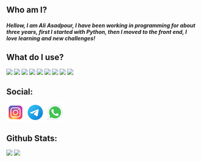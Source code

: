## Who am I?
##### Hellow, I am Ali Asadpour, I have been working in programming for about three years, first I started with Python, then I moved to the front end, I love learning and new challenges!

## What do I use?
<img src="https://img.shields.io/badge/HTML5-E34F26?style=for-the-badge&logo=html5&logoColor=white" > <img src="https://img.shields.io/badge/CSS3-1572B6?style=for-the-badge&logo=css3&logoColor=white" > 
<img src="https://img.shields.io/badge/Bootstrap-563D7C?style=for-the-badge&logo=bootstrap&logoColor=white" > 
<img src="https://img.shields.io/badge/Material%20UI-007FFF?style=for-the-badge&logo=mui&logoColor=white" >
<img src="https://img.shields.io/badge/npm-CB3837?style=for-the-badge&logo=npm&logoColor=white" >
<img src="https://img.shields.io/badge/JavaScript-323330?style=for-the-badge&logo=javascript&logoColor=F7DF1E" > 
<img src="https://img.shields.io/badge/React-20232A?style=for-the-badge&logo=react&logoColor=61DAFB" >
<img src="https://img.shields.io/badge/Python-FFD43B?style=for-the-badge&logo=python&logoColor=blue" >
<img src="https://img.shields.io/badge/GIT-E44C30?style=for-the-badge&logo=git&logoColor=white" >

## Social:
[<img src="./icons/instagram.png">](https://instagram.com/_ali.asadpour_/)
[<img src="./icons/telegram.png">](https://t.me/Ali11Asad/)
[<img src="./icons/whatsapp.png">](https://whatsapp.com/dl/code=r796xDFbY6)

## Github Stats:
<p>
  <img src="https://github-readme-stats.vercel.app/api/top-langs/?username=Ali-Asadpour" />
  <img src="https://github-readme-stats.vercel.app/api?username=Ali-Asadpour&show_icons=true&theme=radical" />
</p>

